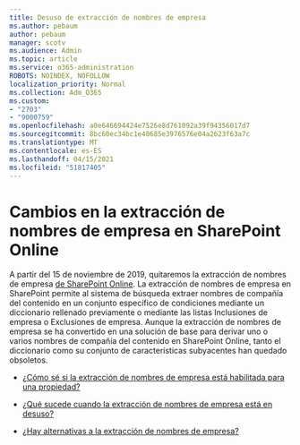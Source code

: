 ```yaml
---
title: Desuso de extracción de nombres de empresa
ms.author: pebaum
author: pebaum
manager: scotv
ms.audience: Admin
ms.topic: article
ms.service: o365-administration
ROBOTS: NOINDEX, NOFOLLOW
localization_priority: Normal
ms.collection: Adm_O365
ms.custom:
- "2703"
- "9000759"
ms.openlocfilehash: a0e646694424e7526e8d761092a39f94356017d7
ms.sourcegitcommit: 8bc60ec34bc1e40685e3976576e04a2623f63a7c
ms.translationtype: MT
ms.contentlocale: es-ES
ms.lasthandoff: 04/15/2021
ms.locfileid: "51817405"
---
```

# <a name="changes-to-company-name-extraction-in-sharepoint-online"></a>Cambios en la extracción de nombres de empresa en SharePoint Online

A partir del 15 de noviembre de 2019, quitaremos la extracción de nombres de empresa [de SharePoint Online](https://docs.microsoft.com/sharepoint/changes-to-company-name-extraction-in-sharepoint-online). La extracción de nombres de empresa en SharePoint permite al sistema de búsqueda extraer nombres de compañía del contenido en un conjunto específico de condiciones mediante un diccionario rellenado previamente o mediante las listas Inclusiones de empresa o Exclusiones de empresa. Aunque la extracción de nombres de empresa se ha convertido en una solución de base para derivar uno o varios nombres de compañía del contenido en SharePoint Online, tanto el diccionario como su conjunto de características subyacentes han quedado obsoletos.

- [¿Cómo sé si la extracción de nombres de empresa está habilitada para una propiedad?](https://docs.microsoft.com/sharepoint/changes-to-company-name-extraction-in-sharepoint-online#how-do-i-know-if-company-name-extraction-is-enabled-for-a-property)

- [¿Qué sucede cuando la extracción de nombres de empresa está en desuso?](https://docs.microsoft.com/sharepoint/changes-to-company-name-extraction-in-sharepoint-online#what-happens-when-company-name-extraction-is-deprecated) 

- [¿Hay alternativas a la extracción de nombres de empresa?](https://docs.microsoft.com/sharepoint/changes-to-company-name-extraction-in-sharepoint-online#are-there-alternatives-to-company-name-extraction) 